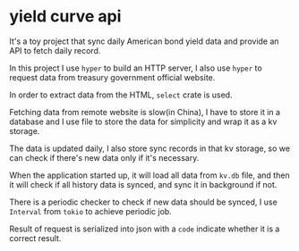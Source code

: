 # yield curve api

It's a toy project that sync daily American bond yield data and provide an API to fetch daily record.

In this project I use `hyper` to build an HTTP server, I also use `hyper` to request data from treasury government official website.

In order to extract data from the HTML, `select` crate is used.

Fetching data from remote website is slow(in China), I have to store it in a database and I use file to store the data for simplicity and wrap it as a kv storage.

The data is updated daily, I also store sync records in that kv storage, so we can check if there's new data only if it's necessary.

When the application started up, it will load all data from `kv.db` file, and then it will check if all history data is synced, and sync it in background if not.

There is a periodic checker to check if new data should be synced, I use `Interval` from `tokio` to achieve periodic job.

Result of request is serialized into json with a `code` indicate whether it is a correct result.